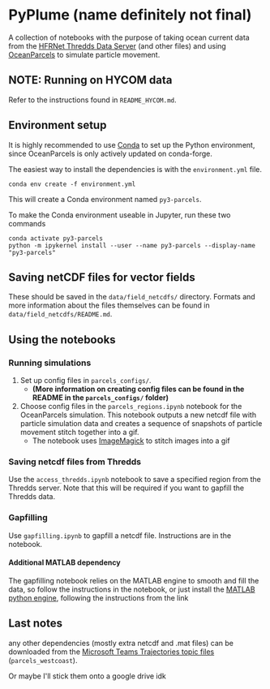 # PyPlume (name definitely not final)

A collection of notebooks with the purpose of taking ocean current data from the
[HFRNet Thredds Data Server](https://hfrnet-tds.ucsd.edu/) (and other files) and using
[OceanParcels](https://oceanparcels.org/) to simulate particle movement.

## NOTE: Running on HYCOM data

Refer to the instructions found in `README_HYCOM.md`.

## Environment setup

It is highly recommended to use [Conda](https://conda.io/projects/conda/en/latest/user-guide/install/index.html)
to set up the Python environment, since OceanParcels is only actively updated on conda-forge.

The easiest way to install the dependencies is with the `environment.yml` file.
```shell
conda env create -f environment.yml
```
This will create a Conda environment named `py3-parcels`.

To make the Conda environment useable in Jupyter, run these two commands
```shell
conda activate py3-parcels
python -m ipykernel install --user --name py3-parcels --display-name "py3-parcels"
```

## Saving netCDF files for vector fields

These should be saved in the `data/field_netcdfs/` directory. Formats and more information about the files themselves can be found in `data/field_netcdfs/README.md`.

## Using the notebooks

### Running simulations

1. Set up config files in `parcels_configs/`.
	- **(More information on creating config files can be
	found in the README in the `parcels_configs/` folder)**
2. Choose config files in the `parcels_regions.ipynb` notebook for the OceanParcels simulation. This
notebook outputs a new netcdf file with particle simulation data and creates a sequence of snapshots
of particle movement stitch together into a gif.
	- The notebook uses [ImageMagick](https://imagemagick.org/index.php) to stitch images into a gif

### Saving netcdf files from Thredds

Use the `access_thredds.ipynb` notebook to save a specified region from the Thredds server. Note
that this will be required if you want to gapfill the Thredds data.

### Gapfilling

Use `gapfilling.ipynb` to gapfill a netcdf file. Instructions are in the notebook.

#### Additional MATLAB dependency

The gapfilling notebook relies on the MATLAB engine to smooth and fill the data, so follow the
instructions in the notebook, or just install the
[MATLAB python engine](https://www.mathworks.com/help/matlab/matlab-engine-for-python.html),
following the instructions from the link

## Last notes

any other dependencies (mostly extra netcdf and .mat files) can be downloaded from the
[Microsoft Teams Trajectories topic files](https://ucsdcloud.sharepoint.com/:f:/r/sites/HFRdataanalysis/Shared%20Documents/Trajectories/parcels_westcoast?csf=1&web=1&e=sOQuyY) (`parcels_westcoast`).

Or maybe I'll stick them onto a google drive idk
